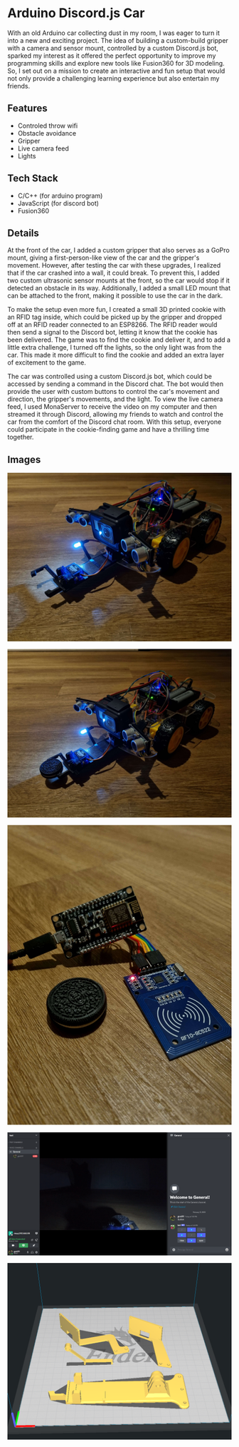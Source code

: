 
# Arduino Discord.js Car

With an old Arduino car collecting dust in my room, I was eager to turn it into a new and exciting project. The idea of building a custom-build gripper with a camera and sensor mount, controlled by a custom Discord.js bot, sparked my interest as it offered the perfect opportunity to improve my programming skills and explore new tools like Fusion360 for 3D modeling. So, I set out on a mission to create an interactive and fun setup that would not only provide a challenging learning experience but also entertain my friends.
## Features

- Controled throw wifi
- Obstacle avoidance
- Gripper 
- Live camera feed
- Lights

## Tech Stack

- C/C++ (for arduino program)
- JavaScript (for discord bot)
- Fusion360

## Details

At the front of the car, I added a custom gripper that also serves as a GoPro mount, giving a first-person-like view of the car and the gripper's movement. However, after testing the car with these upgrades, I realized that if the car crashed into a wall, it could break. To prevent this, I added two custom ultrasonic sensor mounts at the front, so the car would stop if it detected an obstacle in its way. Additionally, I added a small LED mount that can be attached to the front, making it possible to use the car in the dark.

To make the setup even more fun, I created a small 3D printed cookie with an RFID tag inside, which could be picked up by the gripper and dropped off at an RFID reader connected to an ESP8266. The RFID reader would then send a signal to the Discord bot, letting it know that the cookie has been delivered. The game was to find the cookie and deliver it, and to add a little extra challenge, I turned off the lights, so the only light was from the car. This made it more difficult to find the cookie and added an extra layer of excitement to the game.

The car was controlled using a custom Discord.js bot, which could be accessed by sending a command in the Discord chat. The bot would then provide the user with custom buttons to control the car's movement and direction, the gripper's movements, and the light. To view the live camera feed, I used MonaServer to receive the video on my computer and then streamed it through Discord, allowing my friends to watch and control the car from the comfort of the Discord chat room. With this setup, everyone could participate in the cookie-finding game and have a thrilling time together.

## Images

![App Screenshot](https://github.com/genti91/ardu-car/blob/main/images/car1.jpg?raw=true)

![App Screenshot](https://github.com/genti91/ardu-car/blob/main/images/car2.jpg?raw=true)

![App Screenshot](https://github.com/genti91/ardu-car/blob/main/images/rfid.jpg?raw=true)

![App Screenshot](https://github.com/genti91/ardu-car/blob/main/images/discord.png?raw=true)

![App Screenshot](https://github.com/genti91/ardu-car/blob/main/images/3d-parts.png?raw=true)
